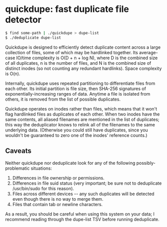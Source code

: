 # quickdupe: fast duplicate file detector
```sh
$ find some-path | ./quickdupe > dupe-list
$ ./deduplicate dupe-list
```

Quickdupe is designed to efficiently detect duplicate content across a large
collection of files, some of which may be hardlinked together. Its average-case
IO/time complexity is O(D + n + log N), where D is the combined size of all
duplicates, n is the number of files, and N is the combined size of distinct
inodes (so not counting any redundant hardlinks). Space complexity is O(n).

Internally, quickdupe uses repeated partitioning to differentiate files from
each other. Its initial partition is file size, then SHA-256 signatures of
exponentially-increasing ranges of data. Anytime a file is isolated from
others, it is removed from the list of possible duplicates.

Quickdupe operates on inodes rather than files, which means that it won't flag
hardlinked files as duplicates of each other. When two inodes have the same
contents, all aliased filenames are mentioned in the list of duplicates; this
way the deduplicator knows to relink all of the filenames to the same
underlying data. (Otherwise you could still have duplicates, since you wouldn't
be guaranteed to zero one of the inodes' reference counts.)

## Caveats
Neither quickdupe nor deduplicate look for any of the following
possibly-problematic situations:

1. Differences in file ownership or permissions.
2. Differences in file suid status (very important; be sure not to deduplicate
   /usr/bin/sudo for this reason).
3. Files across different devices -- any such duplicates will be detected even
   though there is no way to merge them.
4. Files that contain tab or newline characters.

As a result, you should be careful when using this system on your data; I
recommend reading through the dupe-list TSV before running deduplicate.
